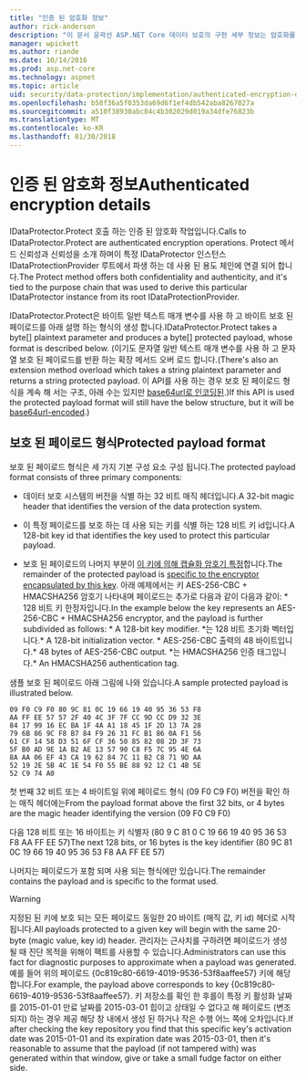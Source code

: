 ```yaml
---
title: "인증 된 암호화 정보"
author: rick-anderson
description: "이 문서 윤곽선 ASP.NET Core 데이터 보호의 구현 세부 정보는 암호화를 인증합니다."
manager: wpickett
ms.author: riande
ms.date: 10/14/2016
ms.prod: asp.net-core
ms.technology: aspnet
ms.topic: article
uid: security/data-protection/implementation/authenticated-encryption-details
ms.openlocfilehash: b58f36a5f0353da69d6f1ef4db542aba8267027a
ms.sourcegitcommit: a510f38930abc84c4b302029d019a34dfe76823b
ms.translationtype: MT
ms.contentlocale: ko-KR
ms.lasthandoff: 01/30/2018
---
```

# <a name="authenticated-encryption-details"></a><span data-ttu-id="bc635-103">인증 된 암호화 정보</span><span class="sxs-lookup"><span data-stu-id="bc635-103">Authenticated encryption details</span></span>

<a name="data-protection-implementation-authenticated-encryption-details"></a>

<span data-ttu-id="bc635-104">IDataProtector.Protect 호출 하는 인증 된 암호화 작업입니다.</span><span class="sxs-lookup"><span data-stu-id="bc635-104">Calls to IDataProtector.Protect are authenticated encryption operations.</span></span> <span data-ttu-id="bc635-105">Protect 메서드 신뢰성과 신뢰성을 소개 하며이 특정 IDataProtector 인스턴스 IDataProtectionProvider 루트에서 파생 하는 데 사용 된 용도 체인에 연결 되어 합니다.</span><span class="sxs-lookup"><span data-stu-id="bc635-105">The Protect method offers both confidentiality and authenticity, and it's tied to the purpose chain that was used to derive this particular IDataProtector instance from its root IDataProtectionProvider.</span></span>

<span data-ttu-id="bc635-106">IDataProtector.Protect은 바이트 일반 텍스트 매개 변수를 사용 하 고 바이트 보호 된 페이로드를 아래 설명 하는 형식의 생성 합니다.</span><span class="sxs-lookup"><span data-stu-id="bc635-106">IDataProtector.Protect takes a byte[] plaintext parameter and produces a byte[] protected payload, whose format is described below.</span></span> <span data-ttu-id="bc635-107">(이기도 문자열 일반 텍스트 매개 변수를 사용 하 고 문자열 보호 된 페이로드를 반환 하는 확장 메서드 오버 로드 합니다.</span><span class="sxs-lookup"><span data-stu-id="bc635-107">(There's also an extension method overload which takes a string plaintext parameter and returns a string protected payload.</span></span> <span data-ttu-id="bc635-108">이 API를 사용 하는 경우 보호 된 페이로드 형식을 계속 해 서는 구조, 아래 수는 있지만 [base64url로 인코딩된](https://tools.ietf.org/html/rfc4648#section-5).)</span><span class="sxs-lookup"><span data-stu-id="bc635-108">If this API is used the protected payload format will still have the below structure, but it will be [base64url-encoded](https://tools.ietf.org/html/rfc4648#section-5).)</span></span>

## <a name="protected-payload-format"></a><span data-ttu-id="bc635-109">보호 된 페이로드 형식</span><span class="sxs-lookup"><span data-stu-id="bc635-109">Protected payload format</span></span>

<span data-ttu-id="bc635-110">보호 된 페이로드 형식은 세 가지 기본 구성 요소 구성 됩니다.</span><span class="sxs-lookup"><span data-stu-id="bc635-110">The protected payload format consists of three primary components:</span></span>

* <span data-ttu-id="bc635-111">데이터 보호 시스템의 버전을 식별 하는 32 비트 매직 헤더입니다.</span><span class="sxs-lookup"><span data-stu-id="bc635-111">A 32-bit magic header that identifies the version of the data protection system.</span></span>

* <span data-ttu-id="bc635-112">이 특정 페이로드를 보호 하는 데 사용 되는 키를 식별 하는 128 비트 키 id입니다.</span><span class="sxs-lookup"><span data-stu-id="bc635-112">A 128-bit key id that identifies the key used to protect this particular payload.</span></span>

* <span data-ttu-id="bc635-113">보호 된 페이로드의 나머지 부분이 [이 키에 의해 캡슐화 암호기 특정](subkeyderivation.md#data-protection-implementation-subkey-derivation)합니다.</span><span class="sxs-lookup"><span data-stu-id="bc635-113">The remainder of the protected payload is [specific to the encryptor encapsulated by this key](subkeyderivation.md#data-protection-implementation-subkey-derivation).</span></span> <span data-ttu-id="bc635-114">아래 예제에서는 키 AES-256-CBC + HMACSHA256 암호기 나타내며 페이로드는 추가로 다음과 같이 다음과 같이: \* 128 비트 키 한정자입니다.</span><span class="sxs-lookup"><span data-stu-id="bc635-114">In the example below the key represents an AES-256-CBC + HMACSHA256 encryptor, and the payload is further subdivided as follows: \* A 128-bit key modifier.</span></span> <span data-ttu-id="bc635-115">\*는 128 비트 초기화 벡터입니다.</span><span class="sxs-lookup"><span data-stu-id="bc635-115">\* A 128-bit initialization vector.</span></span> <span data-ttu-id="bc635-116">\* AES-256-CBC 출력의 48 바이트입니다.</span><span class="sxs-lookup"><span data-stu-id="bc635-116">\* 48 bytes of AES-256-CBC output.</span></span> <span data-ttu-id="bc635-117">\*는 HMACSHA256 인증 태그입니다.</span><span class="sxs-lookup"><span data-stu-id="bc635-117">\* An HMACSHA256 authentication tag.</span></span>

<span data-ttu-id="bc635-118">샘플 보호 된 페이로드 아래 그림에 나와 있습니다.</span><span class="sxs-lookup"><span data-stu-id="bc635-118">A sample protected payload is illustrated below.</span></span>

```
09 F0 C9 F0 80 9C 81 0C 19 66 19 40 95 36 53 F8
AA FF EE 57 57 2F 40 4C 3F 7F CC 9D CC D9 32 3E
84 17 99 16 EC BA 1F 4A A1 18 45 1F 2D 13 7A 28
79 6B 86 9C F8 B7 84 F9 26 31 FC B1 86 0A F1 56
61 CF 14 58 D3 51 6F CF 36 50 85 82 08 2D 3F 73
5F B0 AD 9E 1A B2 AE 13 57 90 C8 F5 7C 95 4E 6A
8A AA 06 EF 43 CA 19 62 84 7C 11 B2 C8 71 9D AA
52 19 2E 5B 4C 1E 54 F0 55 BE 88 92 12 C1 4B 5E
52 C9 74 A0
```

<span data-ttu-id="bc635-119">첫 번째 32 비트 또는 4 바이트일 위에 페이로드 형식 (09 F0 C9 F0) 버전을 확인 하는 매직 헤더에는</span><span class="sxs-lookup"><span data-stu-id="bc635-119">From the payload format above the first 32 bits, or 4 bytes are the magic header identifying the version (09 F0 C9 F0)</span></span>

<span data-ttu-id="bc635-120">다음 128 비트 또는 16 바이트는 키 식별자 (80 9 C 81 0 C 19 66 19 40 95 36 53 F8 AA FF EE 57)</span><span class="sxs-lookup"><span data-stu-id="bc635-120">The next 128 bits, or 16 bytes is the key identifier (80 9C 81 0C 19 66 19 40 95 36 53 F8 AA FF EE 57)</span></span>

<span data-ttu-id="bc635-121">나머지는 페이로드가 포함 되며 사용 되는 형식에만 있습니다.</span><span class="sxs-lookup"><span data-stu-id="bc635-121">The remainder contains the payload and is specific to the format used.</span></span>

>[!WARNING]
> <span data-ttu-id="bc635-122">지정된 된 키에 보호 되는 모든 페이로드 동일한 20 바이트 (매직 값, 키 id) 헤더로 시작 됩니다.</span><span class="sxs-lookup"><span data-stu-id="bc635-122">All payloads protected to a given key will begin with the same 20-byte (magic value, key id) header.</span></span> <span data-ttu-id="bc635-123">관리자는 근사치를 구하려면 페이로드가 생성 될 때 진단 목적을 위해이 팩트를 사용할 수 있습니다.</span><span class="sxs-lookup"><span data-stu-id="bc635-123">Administrators can use this fact for diagnostic purposes to approximate when a payload was generated.</span></span> <span data-ttu-id="bc635-124">예를 들어 위의 페이로드 {0c819c80-6619-4019-9536-53f8aaffee57} 키에 해당합니다.</span><span class="sxs-lookup"><span data-stu-id="bc635-124">For example, the payload above corresponds to key {0c819c80-6619-4019-9536-53f8aaffee57}.</span></span> <span data-ttu-id="bc635-125">키 저장소를 확인 한 후를이 특정 키 활성화 날짜를 2015-01-01 만료 날짜를 2015-03-01 힙이고 상태일 수 없다고 해 페이로드 (변조 되지) 하는 경우 제공 해당 창 내에서 생성 된 하거나 작은 수행 어느 쪽에 오차입니다.</span><span class="sxs-lookup"><span data-stu-id="bc635-125">If after checking the key repository you find that this specific key's activation date was 2015-01-01 and its expiration date was 2015-03-01, then it's reasonable to assume that the payload (if not tampered with) was generated within that window, give or take a small fudge factor on either side.</span></span>
